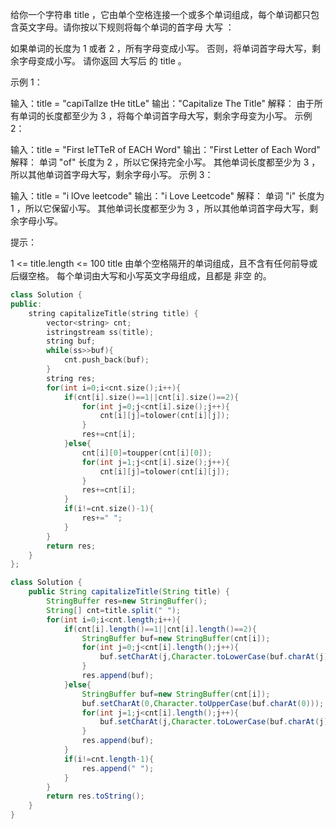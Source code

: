给你一个字符串 title ，它由单个空格连接一个或多个单词组成，每个单词都只包含英文字母。请你按以下规则将每个单词的首字母 大写 ：

如果单词的长度为 1 或者 2 ，所有字母变成小写。
否则，将单词首字母大写，剩余字母变成小写。
请你返回 大写后 的 title 。

 

示例 1：

输入：title = "capiTalIze tHe titLe"
输出："Capitalize The Title"
解释：
由于所有单词的长度都至少为 3 ，将每个单词首字母大写，剩余字母变为小写。
示例 2：

输入：title = "First leTTeR of EACH Word"
输出："First Letter of Each Word"
解释：
单词 "of" 长度为 2 ，所以它保持完全小写。
其他单词长度都至少为 3 ，所以其他单词首字母大写，剩余字母小写。
示例 3：

输入：title = "i lOve leetcode"
输出："i Love Leetcode"
解释：
单词 "i" 长度为 1 ，所以它保留小写。
其他单词长度都至少为 3 ，所以其他单词首字母大写，剩余字母小写。


提示：

1 <= title.length <= 100
title 由单个空格隔开的单词组成，且不含有任何前导或后缀空格。
每个单词由大写和小写英文字母组成，且都是 非空 的。

```c++
class Solution {
public:
    string capitalizeTitle(string title) {
        vector<string> cnt;
        istringstream ss(title);
        string buf;
        while(ss>>buf){
            cnt.push_back(buf);
        }
        string res;
        for(int i=0;i<cnt.size();i++){
            if(cnt[i].size()==1||cnt[i].size()==2){
                for(int j=0;j<cnt[i].size();j++){
                    cnt[i][j]=tolower(cnt[i][j]);
                }
                res+=cnt[i];
            }else{
                cnt[i][0]=toupper(cnt[i][0]);
                for(int j=1;j<cnt[i].size();j++){
                    cnt[i][j]=tolower(cnt[i][j]);
                }
                res+=cnt[i];
            }
            if(i!=cnt.size()-1){
                res+=" ";
            }
        }
        return res;
    }
};
```

```java
class Solution {
    public String capitalizeTitle(String title) {
        StringBuffer res=new StringBuffer();
        String[] cnt=title.split(" ");
        for(int i=0;i<cnt.length;i++){
            if(cnt[i].length()==1||cnt[i].length()==2){
                StringBuffer buf=new StringBuffer(cnt[i]);
                for(int j=0;j<cnt[i].length();j++){
                    buf.setCharAt(j,Character.toLowerCase(buf.charAt(j)));
                }
                res.append(buf);
            }else{
                StringBuffer buf=new StringBuffer(cnt[i]);
                buf.setCharAt(0,Character.toUpperCase(buf.charAt(0)));
                for(int j=1;j<cnt[i].length();j++){
                    buf.setCharAt(j,Character.toLowerCase(buf.charAt(j)));
                }
                res.append(buf);
            }
            if(i!=cnt.length-1){
                res.append(" ");
            }
        }
        return res.toString();
    }
}
```

